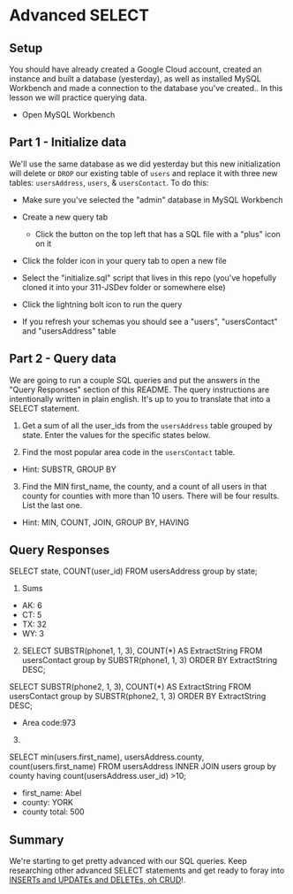 # Advanced SELECT

## Setup

You should have already created a Google Cloud account, created an instance and built a database (yesterday), as well as installed MySQL Workbench and made a connection to the database you've created.. In this lesson we will practice querying data.

* Open MySQL Workbench

## Part 1 - Initialize data

We'll use the same database as we did yesterday but this new initialization will delete or `DROP` our existing table of `users` and replace it with three new tables: `usersAddress`, `users`, & `usersContact`. To do this:

* Make sure you've selected the "admin" database in MySQL Workbench

* Create a new query tab
  * Click the button on the top left that has a SQL file with a "plus" icon on it

* Click the folder icon in your query tab to open a new file

* Select the "initialize.sql" script that lives in this repo (you've hopefully cloned it into your 311-JSDev folder or somewhere else)

* Click the lightning bolt icon to run the query

* If you refresh your schemas you should see a "users", "usersContact" and "usersAddress" table

## Part 2 - Query data

We are going to run a couple SQL queries and put the answers in the "Query Responses" section of this README. The query instructions are intentionally written in plain english. It's up to you to translate that into a SELECT statement.

1. Get a sum of all the user_ids from the `usersAddress` table grouped by state. Enter the values for the specific states below.

2. Find the most popular area code in the `usersContact` table. 
  * Hint: SUBSTR, GROUP BY

3. Find the MIN first_name, the county, and a count of all users in that county for counties with more than 10 users. There will be four results. List the last one. 
  * Hint: MIN, COUNT, JOIN, GROUP BY, HAVING


## Query Responses

SELECT state, COUNT(user_id)
FROM usersAddress
group by state;

1. Sums
  * AK: 6
  * CT: 5
  * TX: 32
  * WY: 3

2. SELECT SUBSTR(phone1, 1, 3), COUNT(*) AS ExtractString
FROM usersContact group by SUBSTR(phone1, 1, 3) ORDER BY ExtractString DESC;

SELECT SUBSTR(phone2, 1, 3), COUNT(*) AS ExtractString
FROM usersContact group by SUBSTR(phone2, 1, 3) ORDER BY ExtractString DESC;
  * Area code:973

3.
SELECT min(users.first_name),
		usersAddress.county,
        count(users.first_name)
		FROM usersAddress INNER JOIN users 
		group by county having count(usersAddress.user_id) >10;
  
  
  * first_name: Abel
  * county:  YORK
  * county total: 500


## Summary

We're starting to get pretty advanced with our SQL queries. Keep researching other advanced SELECT statements and get ready to foray into [INSERTs and UPDATEs and DELETEs, oh CRUD](https://www.youtube.com/watch?v=-HrfbV16-FQ)!.
